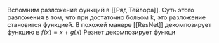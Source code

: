 Вспомним разложение функций в [[Ряд Тейлора]]. 
Суть этого разложения в том, что при достаточно больом k, это разложение становится функцией. 
В похожей манере [[ResNet]] декомпозирует функцию в $f(x) =x+g(x)$
 Резнет декомпозирует функци
